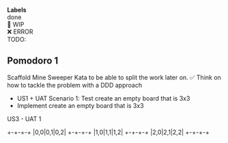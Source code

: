 **Labels**  
done  
🚧 WIP  
❌ ERROR  
TODO:  

## Pomodoro 1

Scaffold Mine Sweeper Kata to be able to split the work later on.
 ✅ Think on how to tackle the problem with a DDD approach
 - US1 + UAT Scenario 1: Test create an empty board that is 3x3
 - Implement create an empty board that is 3x3


 US3 - UAT 1

+-+-+-+
|0,0|0,1|0,2|
+-+-+-+
|1,0|1,1|1,2|
+-+-+-+
|2,0|2,1|2,2|
+-+-+-+